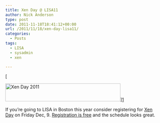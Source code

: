 ```yaml
---
title: Xen Day @ LISA11
author: Nick Anderson
type: post
date: 2011-11-18T18:41:12+00:00
url: /2011/11/18/xen-day-lisa11/
categories:
  - Posts
tags:
  - LISA
  - sysadmin
  - xen

---
```

[
  
<img class="   " title="Xen Day 2011" src="http://xen.org/images/logos/Lisa11Xen.png" alt="Xen Day 2011" width="360" height="56" />][1]

If you&#8217;re going to LISA in Boston this year consider registering for [Xen Day][1] on Friday Dec, 9. [Registration is free][2] and the schedule looks great.

 [1]: http://xen.org/community/xenday11.html
 [2]: http://www.regonline.com/Register/Checkin.aspx?EventID=1032884